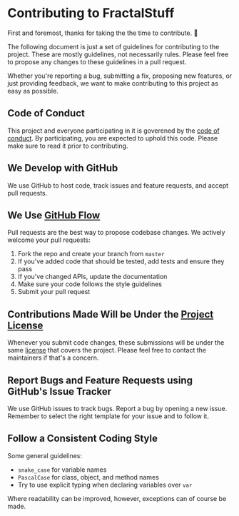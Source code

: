 # Contributing to FractalStuff

First and foremost, thanks for taking the the time to contribute. :raised_hands:

The following document is just a set of guidelines for contributing to the project.
These are mostly guidelines, not necessarily rules.
Please feel free to propose any changes to these guidelines in a pull request.

Whether you're reporting a bug, submitting a fix, proposing new features, or just providing feedback, we want to make contributing to this project as easy as possible.

## Code of Conduct

This project and everyone participating in it is goverened by the [code of conduct](CODE_OF_CONDUCT.md).
By participating, you are expected to uphold this code.
Please make sure to read it prior to contributing.

## We Develop with GitHub

We use GitHub to host code, track issues and feature requests, and accept pull requests.

## We Use [GitHub Flow](https://guides.github.com/introduction/flow/index.html)

Pull requests are the best way to propose codebase changes.
We actively welcome your pull requests:
1. Fork the repo and create your branch from `master`
2. If you've added code that should be tested, add tests and ensure they pass
3. If you've changed APIs, update the documentation
4. Make sure your code follows the style guidelines
5. Submit your pull request

## Contributions Made Will be Under the [Project License](LICENSE)

Whenever you submit code changes, these submissions will be under the same [license](LICENSE) that covers the project.
Please feel free to contact the maintainers if that's a concern.

## Report Bugs and Feature Requests using GitHub's Issue Tracker

We use GitHub issues to track bugs.
Report a bug by opening a new issue.
Remember to select the right template for your issue and to follow it.

## Follow a Consistent Coding Style

Some general guidelines:
- `snake_case` for variable names
- `PascalCase` for class, object, and method names
- Try to use explicit typing when declaring variables over `var`

Where readability can be improved, however, exceptions can of course be made.
